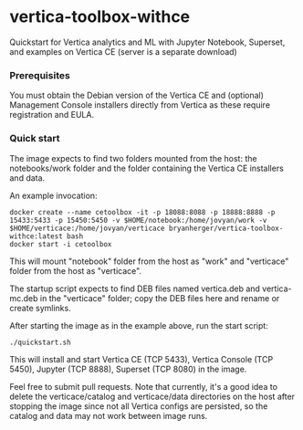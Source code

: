 # vertica-toolbox-withce
Quickstart for Vertica analytics and ML with Jupyter Notebook, Superset, and examples on Vertica CE (server is a separate download)

### Prerequisites

You must obtain the Debian version of the Vertica CE and (optional) Management Console installers directly from Vertica as these require registration and EULA.

### Quick start

The image expects to find two folders mounted from the host: the notebooks/work folder and the folder containing the Vertica CE installers and data.

An example invocation:

```
docker create --name cetoolbox -it -p 18088:8088 -p 18888:8888 -p 15433:5433 -p 15450:5450 -v $HOME/notebook:/home/jovyan/work -v $HOME/verticace:/home/jovyan/verticace bryanherger/vertica-toolbox-withce:latest bash
docker start -i cetoolbox
```

This will mount "notebook" folder from the host as "work" and "verticace" folder from the host as "verticace".

The startup script expects to find DEB files named vertica.deb and vertica-mc.deb in the "verticace" folder; copy the DEB files here and rename or create symlinks.

After starting the image as in the example above, run the start script:

```
./quickstart.sh
```

This will install and start Vertica CE (TCP 5433), Vertica Console (TCP 5450), Jupyter (TCP 8888), Superset (TCP 8080) in the image.

Feel free to submit pull requests.  Note that currently, it's a good idea to delete the verticace/catalog and verticace/data directories on the host after stopping the image since not all Vertica configs are
persisted, so the catalog and data may not work between image runs.
